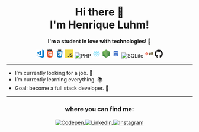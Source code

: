 <h1 align="center">Hi there 👀 <br/> I'm Henrique Luhm! </h1>


<p align="center"><strong>I'm a student in love with technologies! 🖤</strong></p>

<p align="center">
<img src="https://raw.githubusercontent.com/github/explore/80688e429a7d4ef2fca1e82350fe8e3517d3494d/topics/visual-studio-code/visual-studio-code.png" width="22" height="22" alt="Visual Studio Code"  />
<img src="https://raw.githubusercontent.com/github/explore/80688e429a7d4ef2fca1e82350fe8e3517d3494d/topics/html/html.png" width="22" height ="22" alt="HTML5"  />
<img src="https://raw.githubusercontent.com/github/explore/80688e429a7d4ef2fca1e82350fe8e3517d3494d/topics/css/css.png" width="22" height="22" alt="CSS3"  />
<img src="https://raw.githubusercontent.com/github/explore/80688e429a7d4ef2fca1e82350fe8e3517d3494d/topics/javascript/javascript.png" width="22" height="22" alt="JavaScript"  />
<img src="https://cdn4.iconfinder.com/data/icons/scripting-and-programming-languages/512/php-512.png" width="22" height ="22" alt="PHP" />
<img src ="https://raw.githubusercontent.com/github/explore/80688e429a7d4ef2fca1e82350fe8e3517d3494d/topics/react/react.png" width="22" height="22" alt="React"  />
<img src="https://raw.githubusercontent.com/github/explore/80688e429a7d4ef2fca1e82350fe8e3517d3494d/topics/nodejs/nodejs.png" width="22" height="22" alt="Node"  />
<img src="https://raw.githubusercontent.com/github/explore/80688e429a7d4ef2fca1e82350fe8e3517d3494d/topics/sql/sql.png" width="22" height="22" alt="SQL"  />
<img src="https://upload.wikimedia.org/wikipedia/commons/thumb/9/97/Sqlite-square-icon.svg/1200px-Sqlite-square-icon.svg.png" width="22" height="22" alt="SQLite"  />
<img src="https://raw.githubusercontent.com/github/explore/80688e429a7d4ef2fca1e82350fe8e3517d3494d/topics/git/git.png" width="22" height="22" alt="Git"  />
<img src="https://raw.githubusercontent.com/github/explore/78df643247d429f6cc873026c0622819ad797942/topics/github/github.png" width="22" height="22" alt="GitHub"  />

---

- I’m currently looking for a job. 🔎
- I’m currently learning everything. 📚
- Goal: become a full stack developer. 🥅


---

<h3 align="center"><strong>
where you can find me:
</strong></h3>

<p align="center">
<a href="https://codepen.io/henriqueluhm">
<img 
align="center" 
src="https://camo.githubusercontent.com/348b62ca6d92d5c1d058effc21dd0b96362f70a2/68747470733a2f2f63646e2e6a7364656c6976722e6e65742f6e706d2f73696d706c652d69636f6e7340332e302e312f69636f6e732f636f646570656e2e737667"
width="20"
height="20" 
alt="Codepen"
/>
</a>
<a href="https://www.linkedin.com/in/henrique-luhm-a319a71b0/">
<img 
align="center"
src="https://camo.githubusercontent.com/609be48e654a9c8aed1660c2596b04f09ed13aee/68747470733a2f2f63646e2e6a7364656c6976722e6e65742f6e706d2f73696d706c652d69636f6e7340332e302e312f69636f6e732f6c696e6b6564696e2e737667"
width="20"
height="20"
alt="LinkedIn"
/>
</a>
<a href="https://www.instagram.com/henriqueluhm/">
<img 
align="center"
src="https://camo.githubusercontent.com/6a7303cd751618218ce00026d1f25a3dd1461ea6/68747470733a2f2f63646e2e6a7364656c6976722e6e65742f6e706d2f73696d706c652d69636f6e7340332e302e312f69636f6e732f696e7374616772616d2e737667"
width="20"
height="20"
alt="Instagram"
/>
</a>
</p>




